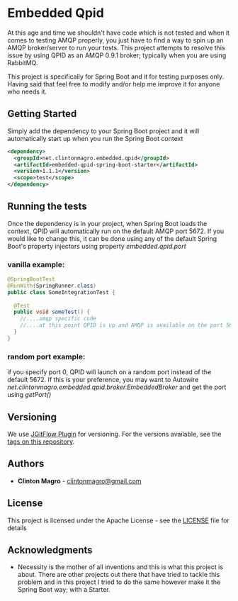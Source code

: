 # Embedded Qpid 

At this age and time we shouldn't have code which is not tested and when it comes to testing AMQP properly, 
you just have to find a way to spin up an AMQP broker/server to run your tests. This project attempts to
resolve this issue by using QPID as an AMQP 0.9.1 broker; typically when you are using RabbitMQ.

This project is specifically for Spring Boot and it for testing purposes only. Having said that feel free to modify
and/or help me improve it for anyone who needs it.

## Getting Started

Simply add the dependency to your Spring Boot project and it will automatically start up when you run the 
Spring Boot context

```xml
<dependency>
  <groupId>net.clintonmagro.embedded.qpid</groupId>
  <artifactId>embedded-qpid-spring-boot-starter</artifactId>
  <version>1.1.1</version>
  <scope>test</scope>
</dependency>
```

## Running the tests

Once the dependency is in your project, when Spring Boot loads the context, QPID will automatically run on 
the default AMQP port 5672. If you would like to change this, it can be done using any of the default
Spring Boot's property injectors using property *embedded.qpid.port*

### vanilla example:
```java
@SpringBootTest
@RunWith(SpringRunner.class)
public class SomeIntegrationTest {
  
  @Test
  public void someTest() {
    //....amqp specific code
    //....at this point QPID is up and AMQP is available on the port 5672 or depending on the port specified
  }
}
```

### random port example:
if you specify port 0, QPID will launch on a random port instead of the default 5672. If this is your preference,
you may want to Autowire *net.clintonmagro.embedded.qpid.broker.EmbeddedBroker* and get the port using *getPort()*

## Versioning

We use [JGitFlow Plugin](https://bitbucket.org/atlassian/jgit-flow/wiki/Home/) for versioning. For the versions available, see the [tags on this repository](https://github.com/clintonmagro/embedded-qpid-spring-boot-starter/tags). 

## Authors

* **Clinton Magro** - clintonmagro@gmail.com

## License

This project is licensed under the Apache License - see the [LICENSE](LICENSE) file for details

## Acknowledgments

* Necessity is the mother of all inventions and this is what this project is about. There are other projects out there that have tried to tackle this problem 
and in this project I tried to do the same however make it the Spring Boot way; with a Starter.